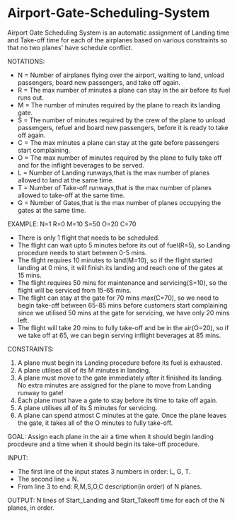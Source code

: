 # Airport-Gate-Scheduling-System

Airport Gate Scheduling System is an automatic assignment of Landing time and Take-off time for each of the airplanes based on various constraints so that no two planes' have schedule conflict.

NOTATIONS:
- N = Number of airplanes flying over the airport, waiting to land, unload passengers, board new passengers, and take off again.
- R = The max number of minutes a plane can stay in the air before its fuel runs out.
- M = The number of minutes required by the plane to reach its landing gate.
- S = The number of minutes required by the crew of the plane to unload passengers, refuel and board new passengers, before it is ready to take off again.
- C = The max minutes a plane can stay at the gate before passengers start complaining.
- O = The max number of minutes required by the plane to fully take off and for the inflight beverages to be served.
- L = Number of Landing runways,that is the max number of planes allowed to land at the same time.
- T = Number of Take-off runways,that is the max number of planes allowed to take-off at the same time.
- G = Number of Gates,that is the max number of planes occupying the gates at the same time.

EXAMPLE:
N=1 R=0 M=10 S=50 O=20 C=70
- There is only 1 flight that needs to be scheduled.
- The flight can wait upto 5 minutes before its out of fuel(R=5), so Landing procedure needs to start between 0-5 mins.
- The flight requires 10 minutes to land(M=10), so if the flight started landing at 0 mins, it will finish its landing and reach one of the gates at 15 mins.
- The flight requires 50 mins for maintenance and servicing(S=10), so the flight will be serviced from 15-65 mins.
- The flight can stay at the gate for 70 mins max(C=70), so we need to begin take-off between 65-85 mins before customers start complaining since we utilised 50 mins at the gate for servicing, we have only 20 mins left.
- The flight will take 20 mins to fully take-off and be in the air(O=20), so if we take off at 65, we can begin serving inflight beverages at 85 mins.

CONSTRAINTS:
1. A plane must begin its Landing procedure before its fuel is exhausted.
2. A plane utilises all of its M minutes in landing.
3. A plane must move to the gate immediately after it finished its landing. No extra minutes are assigned for the plane to move from Landing runway to gate!
4. Each plane must have a gate to stay before its time to take off again.
5. A plane utilises all of its S minutes for servicing.
6. A plane can spend atmost C minutes at the gate.
Once the plane leaves the gate, it takes all of the O minutes to fully take-off.

GOAL: Assign each plane in the air a time when it should begin landing procdeure and a time when it should begin its take-off procedure.

INPUT:
- The first line of the input states 3 numbers in order: L, G, T.
- The second line = N.
- From line 3 to end: R,M,S,O,C description(in order) of N planes.

OUTPUT:
N lines of Start_Landing and Start_Takeoff time for each of the N planes, in order.
